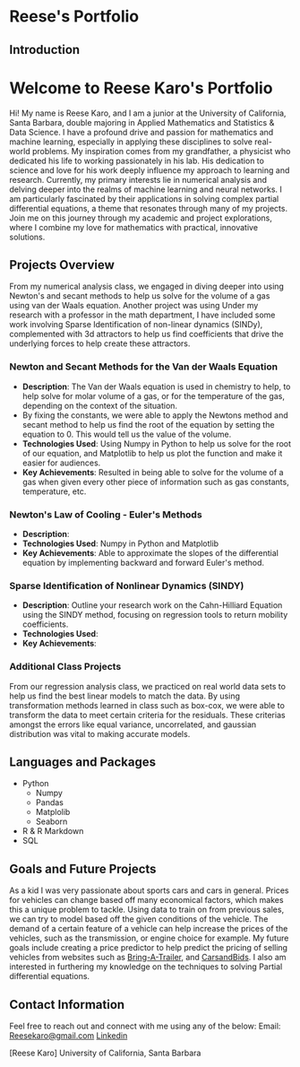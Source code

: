 # Reese's Portfolio

## Introduction
# Welcome to Reese Karo's Portfolio

Hi! My name is Reese Karo, and I am a junior at the University of California, Santa Barbara, double majoring in Applied Mathematics and Statistics & Data Science. 
I have a profound drive and passion for mathematics and machine learning, especially in applying these disciplines to solve real-world problems.
My inspiration comes from my grandfather, a physicist who dedicated his life to working passionately in his lab. His dedication to science and love for his work deeply influence my approach to learning and research.
Currently, my primary interests lie in numerical analysis and delving deeper into the realms of machine learning and neural networks. 
I am particularly fascinated by their applications in solving complex partial differential equations, a theme that resonates through many of my projects.
Join me on this journey through my academic and project explorations, where I combine my love for mathematics with practical, innovative solutions.


## Projects Overview
From my numerical analysis class, we engaged in diving deeper into using Newton's and secant methods to help us solve for the volume of a gas using van der Waals equation. 
Another project was using 
Under my research with a professor in the math department, I have included some work involving Sparse Identification of non-linear dynamics (SINDy), 
complemented with 3d attractors to help us find coefficients that drive the underlying forces to help create these attractors.

### Newton and Secant Methods for the Van der Waals Equation
- **Description**: The Van der Waals equation is used in chemistry to help, to help solve for molar volume of a gas, or for the temperature of the gas, depending on the context of the situation.
- By fixing the constants, we were able to apply the Newtons method and secant method to help us find the root of the equation by setting the equation to 0. This would tell us the value of the volume.
- **Technologies Used**: Using Numpy in Python to help us solve for the root of our equation, and Matplotlib to help us plot the function and make it easier for audiences.
- **Key Achievements**: Resulted in being able to solve for the volume of a gas when given every other piece of information such as gas constants, temperature, etc.

### Newton's Law of Cooling - Euler's Methods
- **Description**: 
- **Technologies Used**: Numpy in Python and Matplotlib
- **Key Achievements**: Able to approximate the slopes of the differential equation by implementing backward and forward Euler's method.

### Sparse Identification of Nonlinear Dynamics (SINDY)
- **Description**: Outline your research work on the Cahn-Hilliard Equation using the SINDY method, focusing on regression tools to return mobility coefficients.
- **Technologies Used**:
- **Key Achievements**:

### Additional Class Projects
From our regression analysis class, we practiced on real world data sets to help us find the best linear models to match the data. By using transformation methods learned in class such as box-cox,
we were able to transform the data to meet certain criteria for the residuals. These criterias amongst the errors like equal variance, uncorrelated, and gaussian distribution was vital to making accurate models.

## Languages and Packages
- Python
  - Numpy
  - Pandas
  - Matplolib
  - Seaborn
- R & R Markdown
- SQL

## Goals and Future Projects
As a kid I was very passionate about sports cars and cars in general. Prices for vehicles can change based off many economical factors, which makes this a unique problem to tackle. Using data to train on from previous sales, we can try to model based off the given conditions of the vehicle.
The demand of a certain feature of a vehicle can help increase the prices of the vehicles, such as the transmission, or engine choice for example.
My future goals include creating a price predictor to help predict the pricing of selling vehicles from websites such as [Bring-A-Trailer](https://bringatrailer.com), 
and [CarsandBids](https://carsandbids.com).
I also am interested in furthering my knowledge on the techniques to solving Partial differential equations.

## Contact Information
Feel free to reach out and connect with me using any of the below:
Email: Reesekaro@gmail.com
[Linkedin](www.linkedin.com/in/reese-karo)

[Reese Karo]
University of California, Santa Barbara
